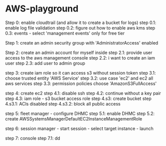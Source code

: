 # AWS-playground

Step 0: enable cloudtrail (and allow it to create a bucket for logs)
step 0.1: enable log file validation
step 0.2: figure out how to enable aws kms
step 0.3: events - select 'management events' only for free tier

Step 1: create an admin security group with 'AdministratorAccess' enabled

Step 2: create an admin account for myself inside 
step 2.1: provide user access to the aws management console
step 2.2: i want to create an iam user
step 2.3: add user to admin group

step 3: create iam role so it can access s3 without session token
step 3.1: choose trusted entity 'AWS Service'
step 3.2: use case 'ec2' and ec2 all aws services
step 3.3: permission policies choose 'AmazonS3FullAccess'

step 4: create ec2
step 4.1: disable ssh
step 4.2: continue without a key pair
step 4.3: iam role - s3 bucket access role 
step 4.s3: create bucket
step 4.s3.1: ACls disabled
step 4.s3.2: block all public access

step 5: fleet manager - configure DHMC
step 5.1: enable DHMC
step 5.2: create AWSSystemsManagerDefaultEC2InstanceManagementRole

step 6: session manager - start session - select target instance - launch

step 7: console
step 7.1: dd


